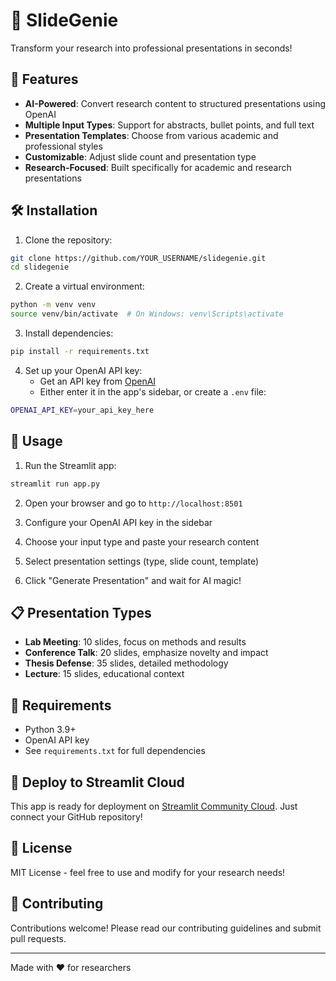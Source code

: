 # 🎯 SlideGenie

Transform your research into professional presentations in seconds!

## 🚀 Features

- **AI-Powered**: Convert research content to structured presentations using OpenAI
- **Multiple Input Types**: Support for abstracts, bullet points, and full text
- **Presentation Templates**: Choose from various academic and professional styles
- **Customizable**: Adjust slide count and presentation type
- **Research-Focused**: Built specifically for academic and research presentations

## 🛠️ Installation

1. Clone the repository:
```bash
git clone https://github.com/YOUR_USERNAME/slidegenie.git
cd slidegenie
```

2. Create a virtual environment:
```bash
python -m venv venv
source venv/bin/activate  # On Windows: venv\Scripts\activate
```

3. Install dependencies:
```bash
pip install -r requirements.txt
```

4. Set up your OpenAI API key:
   - Get an API key from [OpenAI](https://platform.openai.com/api-keys)
   - Either enter it in the app's sidebar, or create a `.env` file:
```bash
OPENAI_API_KEY=your_api_key_here
```

## 🎯 Usage

1. Run the Streamlit app:
```bash
streamlit run app.py
```

2. Open your browser and go to `http://localhost:8501`

3. Configure your OpenAI API key in the sidebar

4. Choose your input type and paste your research content

5. Select presentation settings (type, slide count, template)

6. Click "Generate Presentation" and wait for AI magic!

## 📋 Presentation Types

- **Lab Meeting**: 10 slides, focus on methods and results
- **Conference Talk**: 20 slides, emphasize novelty and impact  
- **Thesis Defense**: 35 slides, detailed methodology
- **Lecture**: 15 slides, educational context

## 🔧 Requirements

- Python 3.9+
- OpenAI API key
- See `requirements.txt` for full dependencies

## 🚀 Deploy to Streamlit Cloud

This app is ready for deployment on [Streamlit Community Cloud](https://streamlit.io/cloud). Just connect your GitHub repository!

## 📝 License

MIT License - feel free to use and modify for your research needs!

## 🤝 Contributing

Contributions welcome! Please read our contributing guidelines and submit pull requests.

---

Made with ❤️ for researchers 